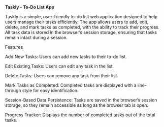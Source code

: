**Taskly - To-Do List App**

Taskly is a simple, user-friendly to-do list web application designed to help users manage their tasks efficiently. The app allows users to add, edit, delete, and mark tasks as completed, with the ability to track their progress. All task data is stored in the browser’s session storage, ensuring that tasks remain intact during a session.

Features

Add New Tasks: Users can add new tasks to their to-do list.

Edit Existing Tasks: Users can edit any task in the list.

Delete Tasks: Users can remove any task from their list.

Mark Tasks as Completed: Completed tasks are displayed with a line-through style for easy identification.

Session-Based Data Persistence: Tasks are saved in the browser’s session storage, so they remain accessible as long as the browser tab is open.

Progress Tracker: Displays the number of completed tasks out of the total tasks.
